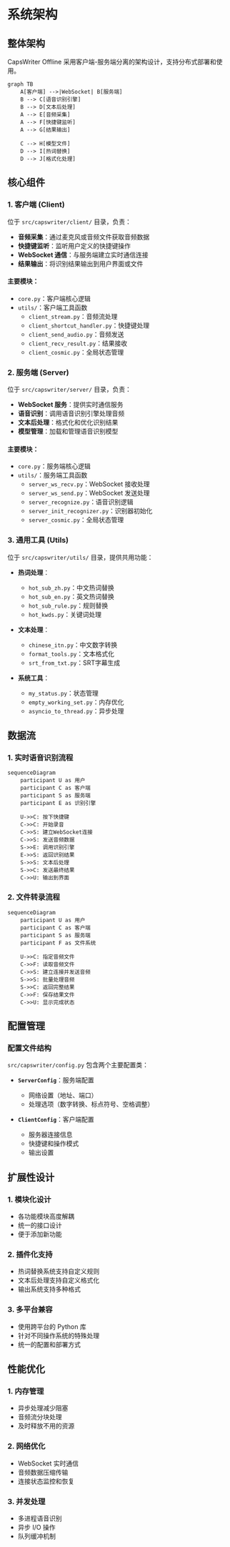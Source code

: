 # 系统架构

## 整体架构

CapsWriter Offline 采用客户端-服务端分离的架构设计，支持分布式部署和使用。

```mermaid
graph TB
    A[客户端] -->|WebSocket| B[服务端]
    B --> C[语音识别引擎]
    B --> D[文本后处理]
    A --> E[音频采集]
    A --> F[快捷键监听]
    A --> G[结果输出]
    
    C --> H[模型文件]
    D --> I[热词替换]
    D --> J[格式化处理]
```

## 核心组件

### 1. 客户端 (Client)

位于 `src/capswriter/client/` 目录，负责：

- **音频采集**：通过麦克风或音频文件获取音频数据
- **快捷键监听**：监听用户定义的快捷键操作
- **WebSocket 通信**：与服务端建立实时通信连接
- **结果输出**：将识别结果输出到用户界面或文件

#### 主要模块：

- `core.py`：客户端核心逻辑
- `utils/`：客户端工具函数
  - `client_stream.py`：音频流处理
  - `client_shortcut_handler.py`：快捷键处理
  - `client_send_audio.py`：音频发送
  - `client_recv_result.py`：结果接收
  - `client_cosmic.py`：全局状态管理

### 2. 服务端 (Server)

位于 `src/capswriter/server/` 目录，负责：

- **WebSocket 服务**：提供实时通信服务
- **语音识别**：调用语音识别引擎处理音频
- **文本后处理**：格式化和优化识别结果
- **模型管理**：加载和管理语音识别模型

#### 主要模块：

- `core.py`：服务端核心逻辑
- `utils/`：服务端工具函数
  - `server_ws_recv.py`：WebSocket 接收处理
  - `server_ws_send.py`：WebSocket 发送处理
  - `server_recognize.py`：语音识别逻辑
  - `server_init_recognizer.py`：识别器初始化
  - `server_cosmic.py`：全局状态管理

### 3. 通用工具 (Utils)

位于 `src/capswriter/utils/` 目录，提供共用功能：

- **热词处理**：
  - `hot_sub_zh.py`：中文热词替换
  - `hot_sub_en.py`：英文热词替换
  - `hot_sub_rule.py`：规则替换
  - `hot_kwds.py`：关键词处理

- **文本处理**：
  - `chinese_itn.py`：中文数字转换
  - `format_tools.py`：文本格式化
  - `srt_from_txt.py`：SRT字幕生成

- **系统工具**：
  - `my_status.py`：状态管理
  - `empty_working_set.py`：内存优化
  - `asyncio_to_thread.py`：异步处理

## 数据流

### 1. 实时语音识别流程

```mermaid
sequenceDiagram
    participant U as 用户
    participant C as 客户端
    participant S as 服务端
    participant E as 识别引擎
    
    U->>C: 按下快捷键
    C->>C: 开始录音
    C->>S: 建立WebSocket连接
    C->>S: 发送音频数据
    S->>E: 调用识别引擎
    E->>S: 返回识别结果
    S->>S: 文本后处理
    S->>C: 发送最终结果
    C->>U: 输出到界面
```

### 2. 文件转录流程

```mermaid
sequenceDiagram
    participant U as 用户
    participant C as 客户端
    participant S as 服务端
    participant F as 文件系统
    
    U->>C: 指定音频文件
    C->>F: 读取音频文件
    C->>S: 建立连接并发送音频
    S->>S: 批量处理音频
    S->>C: 返回完整结果
    C->>F: 保存结果文件
    C->>U: 显示完成状态
```

## 配置管理

### 配置文件结构

`src/capswriter/config.py` 包含两个主要配置类：

- **`ServerConfig`**：服务端配置
  - 网络设置（地址、端口）
  - 处理选项（数字转换、标点符号、空格调整）

- **`ClientConfig`**：客户端配置
  - 服务器连接信息
  - 快捷键和操作模式
  - 输出设置

## 扩展性设计

### 1. 模块化设计

- 各功能模块高度解耦
- 统一的接口设计
- 便于添加新功能

### 2. 插件化支持

- 热词替换系统支持自定义规则
- 文本后处理支持自定义格式化
- 输出系统支持多种格式

### 3. 多平台兼容

- 使用跨平台的 Python 库
- 针对不同操作系统的特殊处理
- 统一的配置和部署方式

## 性能优化

### 1. 内存管理

- 异步处理减少阻塞
- 音频流分块处理
- 及时释放不用的资源

### 2. 网络优化

- WebSocket 实时通信
- 音频数据压缩传输
- 连接状态监控和恢复

### 3. 并发处理

- 多进程语音识别
- 异步 I/O 操作
- 队列缓冲机制